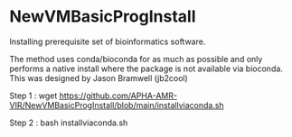 # NewVMBasicProgInstall
Installing prerequisite set of bioinformatics software.

The method uses conda/bioconda for as much as possible and only performs a native install where the package is not available via bioconda. This was designed by Jason Bramwell (jb2cool)


Step 1 : wget https://github.com/APHA-AMR-VIR/NewVMBasicProgInstall/blob/main/installviaconda.sh

Step 2 : bash installviaconda.sh
